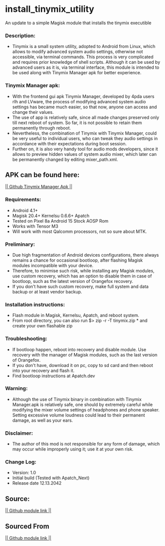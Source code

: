 # install_tinymix_utility
An update to a simple Magisk module that installs the tinymix executible

### Description:
* Tinymix is a small system utility, adopted to Android from Linux, which allows to modify advanced system audio settings, otherwise not accessible, via terminal commands. This process is very complicated and requires prior knowledge of shell scripts. Although it can be used by advanced users as it is, via terminal interface, this module is intended to be used along with Tinymix Manager apk for better experience. 
 
### Tinymix Manager apk:
* With the frontend gui apk Tinymix Manager, developed by 4pda users rlh and LVware, the process of modifying advanced system audio settings has became much easier, so that now, anyone can access and change their values. 
* The use of app is relatively safe, since all made changes preserved only till next reboot of system. So far, it is not possible to retain them permanently through reboot. 
* Nevertheless,  the combination of Tinymix with Tinymix Manager, could be very useful to individual users, who can tweak they audio settings in accordance with their expectations during boot session. 
* Further on, it is also very handy tool for audio mods developers, since it allows to preview hidden values of system audio mixer, which later can be permanently changed by editing mixer_path.xml. 

## APK can be found here:
[|| Github Tinymix Manager Apk ||](https://github.com/Dinodva/Tinymix-Manager-Apk "Title")


### Requirements: 
* Android 4.1+
* Magisk 20.4+ Kernelsu 0.6.6+ Apatch
* Tested on Pixel 8a Android 15 Stock AOSP Rom
* Works with Tensor M3
* Will work with most Qalcomm processors, not so sure about MTK.

### Preliminary:
* Due high fragmentation of Android devices configurations, there always remains a chance for occasional bootloop, after flashing Magisk modules incompatible with your device.
* Therefore, to minimise such risk, while installing any Magisk modules, use custom recovery, which has an option to disable them in case of bootloop, such as the latest version of Orangefox recovery.
* If you don't have such custom recovery, make full system and data backup or at least vendor backup. 

### Installation instructions:
* Flash module in Magisk, Kernelsu, Apatch, and reboot system.
* From root directory, you can also run $> zip -r -T tinymix.zip * and create your own flashable zip
 
### Troubleshooting:
* If bootloop happen, reboot into recovery and disable module. Use recovery with the manager of Magisk modules, such as the last version of Orangefox. 
* If you don't have, download it on pc, copy to sd card and then reboot into your recovery and flash it.
* Find bootloop instructions at Apatch.dev  


### Warning:
* Although the use of Tinymix binary in combination with Tinymix Manager.apk is relatively safe, one should by extremely careful while modifying the mixer volume settings of headphones and phone speaker. Setting excessive volume loudness could lead to their permanent damage, as well as your ears.

### Disclaimer:
* The author of this mod is not responsible for any form of damage, which may occur while improperly using it; use it at your own risk.

### Change Log:
* Version: 1.0
* Initial build (Tested with Apatch_Next)
* Release date 12.13.2042

## Source:
[|| Github module link ||](https://github.com/JLukassen/install_tinymix_utility/ "Title")

## Sourced From
[|| Github module link ||](https://github.com/Dinodva/Tinymix-Manager-Installer-Magisk-Module "Title")
